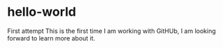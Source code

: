 # hello-world
First attempt
This is the first time I am working with GitHUb, I am looking forward to learn more about it.
